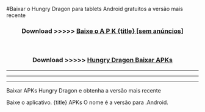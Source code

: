 #Baixar o Hungry Dragon   para tablets Android gratuitos a versão mais recente


<div align="center">
<h3>Download >>>>> <a href="https://pt-web.web.app/?pt= {title}">Baixe o A P K {title} [sem anúncios]</a></h3><br>

<h3>Download >>>>> <a href="https://pt-web.web.app/?pt= {title}">Hungry Dragon  Baixar APKs</a></h3>
</div>

----------------------------------------------------------

----------------------------------------------------------

----------------------------------------------------------

Baixar APKs Hungry Dragon  e obtenha a versão mais recente

Baixe o aplicativo. {title} APKs O nome é a versão para .Android.


